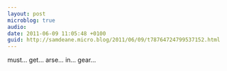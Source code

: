 ```yaml
---
layout: post
microblog: true
audio: 
date: 2011-06-09 11:05:48 +0100
guid: http://samdeane.micro.blog/2011/06/09/t78764724799537152.html
---
```

must… get… arse… in… gear...
